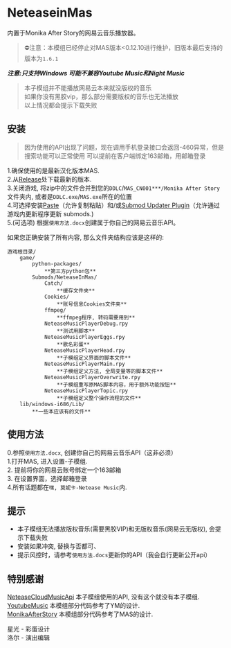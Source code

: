 # NeteaseinMas
内置于Monika After Story的网易云音乐播放器。

> ⛔注意：本模组已经停止对MAS版本<0.12.10进行维护，旧版本最后支持的版本为`1.6.1`

***注意:只支持Windows 可能不兼容Youtube Music和Night Music***      
> 本子模组并不能播放网易云本来就没版权的音乐     
> 如果你没有黑胶vip，那么部分需要版权的音乐也无法播放   
> 以上情况都会提示下载失败   

## 安装

> 因为使用的API出现了问题，现在调用手机登录接口会返回-460异常，但是搜索功能可以正常使用
> 可以提前在客户端绑定163邮箱，用邮箱登录

1.确保使用的是最新汉化版本MAS.  
2.从[Release](https://github.com/PencilMario/NeteaseInMas/releases)处下载最新的版本.  
3.关闭游戏, 将zip中的文件合并到您的`DDLC`/`MAS_CN001***/Monika After Story`文件夹内, 或者是`DDLC.exe`/`MAS.exe`所在的位置  
4.可选择安装[Paste](https://github.com/Legendkiller21/MAS-Submods-Paste)（允许复制粘贴）和/或[Submod Updater Plugin](https://github.com/Booplicate/MAS-Submods-SubmodUpdaterPlugin)（允许通过游戏内更新程序更新 submods.)      
5.(可选项) 根据`使用方法.docx`创建属于你自己的网易云音乐API。


如果您正确安装了所有内容, 那么文件夹结构应该是这样的:

```:(
游戏根目录/
    game/
        python-packages/
            **第三方python包**
        Submods/NeteaseInMas/
            Catch/
                **缓存文件夹**
            Cookies/
                **账号信息Cookies文件夹**
            ffmpeg/
                **ffmpeg程序, 转码需要用到**
            NeteaseMusicPlayerDebug.rpy 
                **测试用脚本**
            NeteaseMusicPlayerEggs.rpy
                **歌名彩蛋**
            NeteaseMusicPlayerHead.rpy
                **子模组定义界面的脚本文件**
            NeteaseMusicPlayerMain.rpy
                **子模组定义方法, 全局变量等的脚本文件**
            NeteaseMusicPlayerOverwrite.rpy
                **子模组重写原MAS脚本内容，用于额外功能按钮**
            NeteaseMusicPlayerTopic.rpy
                **子模组定义整个操作流程的文件**
    lib/windows-i686/Lib/
        **一些本应该有的文件**
```

## 使用方法  

0.参照`使用方法.docx`, 创建你自己的网易云音乐API（这非必须）  
1.打开MAS, 进入设置-子模组.  
2. 提前将你的网易云账号绑定一个163邮箱  
3. 在设置界面，选择邮箱登录  
4.所有话题都在`嘿, 莫妮卡-Netease Music`内.  

## 提示

* 本子模组无法播放版权音乐(需要黑胶VIP)和无版权音乐(网易云无版权), 会提示下载失败
* 安装如果冲突, 替换与否都可、
* 提示风控时，请参考`使用方法.docs`更新你的API（我会自行更新公开api）


## 特别感谢
[NeteaseCloudMusicApi](https://github.com/Binaryify/NeteaseCloudMusicApi) 本子模组使用的API, 没有这个就没有本子模组.  
[YoutubeMusic](https://github.com/Booplicate/MAS-Submods-YouTubeMusic) 本模组部分代码参考了YM的设计.  
[MonikaAfterStory](https://github.com/Monika-After-Story/MonikaModDev) 本模组部分代码参考了MAS的设计.  

星光 - 彩蛋设计  
洛尔 - 演出编辑  
